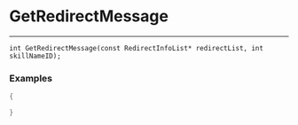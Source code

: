 # GetRedirectMessage
---
```
int GetRedirectMessage(const RedirectInfoList* redirectList, int skillNameID);
```

### Examples
```cpp - C++
{

}
```
